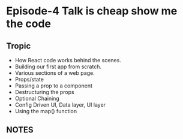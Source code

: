 # Episode-4 Talk is cheap show me the code
## Tropic
- How React code works behind the scenes.
- Building our first app from scratch.
- Various sections of a web page.
- Props/state
- Passing a prop to a component
- Destructuring the props
- Optional Chaining
- Config Driven UI, Data layer, UI layer
- Using the map() function
## NOTES
